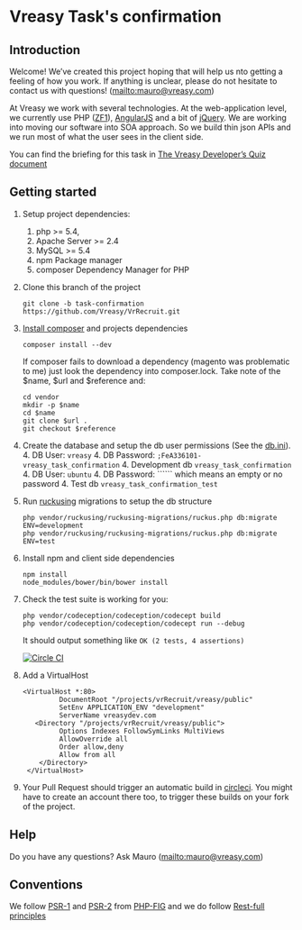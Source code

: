 Vreasy Task's confirmation
==========================

Introduction
------------

Welcome! We’ve created this project hoping that will help us nto getting a feeling of how you work. If anything is unclear, please do not hesitate to contact us with questions! (<mailto:mauro@vreasy.com>)

At Vreasy we work with several technologies. At the web-application level, we currently use PHP ([ZF1](https://github.com/zendframework/zf1)), [AngularJS](http://angularjs.org/) and a bit of [jQuery](http://jquery.com/).
We are working into moving our software into SOA approach. So we build thin json APIs and we run most of what the user sees in the client side.

You can find the briefing for this task in [The Vreasy Developer’s Quiz document](https://docs.google.com/document/d/19kYCiaYKmg6AqUn2ckrFZd9VGLudOrmlcXpIZ2Vz8yQ/edit?usp=sharing)

Getting started
---------------
1. Setup project dependencies:
    1. php >= 5.4,
    1. Apache Server >= 2.4
    1. MySQL >= 5.4
    1. npm Package manager
    1. composer Dependency Manager for PHP
2. Clone this branch of the project

    ```
    git clone -b task-confirmation https://github.com/Vreasy/VrRecruit.git
    ```
3. [Install composer](http://getcomposer.org/doc/00-intro.md) and projects dependencies

    ```
    composer install --dev

    ```
    If composer fails to download a dependency (magento was problematic to me) just look the dependency into composer.lock. Take note of the $name, $url and $reference and:

    ```
    cd vendor
    mkdir -p $name
    cd $name
    git clone $url .
    git checkout $reference

    ```

4. Create the database and setup the db user permissions (See the [db.ini](blob/master/task-confirmation/application/configs/db.ini)).
    4. DB User: ```vreasy```
    4. DB Password: ```;FeA336101-vreasy_task_confirmation```
    4. Development db ```vreasy_task_confirmation```
    4. DB User: ```ubuntu```
    4. DB Password: `````` which means an empty or no password
    4. Test db ```vreasy_task_confirmation_test```
5. Run [ruckusing](https://github.com/ruckus/ruckusing-migrations) migrations to setup the db structure

    ```
    php vendor/ruckusing/ruckusing-migrations/ruckus.php db:migrate ENV=development
    php vendor/ruckusing/ruckusing-migrations/ruckus.php db:migrate ENV=test
    ```
6. Install npm and client side dependencies

    ```
    npm install
    node_modules/bower/bin/bower install
    ```
7. Check the test suite is working for you:

    ```
    php vendor/codeception/codeception/codecept build
    php vendor/codeception/codeception/codecept run --debug
    ```
    It should output something like ```OK (2 tests, 4 assertions)```

    [![Circle CI](https://circleci.com/gh/Vreasy/VrRecruit.png?style=badge)](https://circleci.com/gh/Vreasy/VrRecruit)

8. Add a VirtualHost
    ```
    <VirtualHost *:80>
             DocumentRoot "/projects/vrRecruit/vreasy/public"
             SetEnv APPLICATION_ENV "development"
             ServerName vreasydev.com
       <Directory "/projects/vrRecruit/vreasy/public">
             Options Indexes FollowSymLinks MultiViews
             AllowOverride all
             Order allow,deny
             Allow from all
        </Directory>
     </VirtualHost>
    ```
9. Your Pull Request should trigger an automatic build in [circleci](https://www.circleci.com). You might have to create an account there too, to trigger these builds on your fork of the project.

Help
----

Do you have any questions? Ask Mauro (<mailto:mauro@vreasy.com>)

Conventions
-----------

We follow [PSR-1](http://www.php-fig.org/psr/1/) and [PSR-2](http://www.php-fig.org/psr/2) from [PHP-FIG](http://www.php-fig.org/) and we do follow [Rest-full principles](http://en.wikipedia.org/wiki/Representational_state_transfer#Central_principle)
